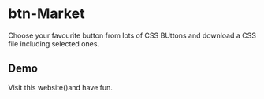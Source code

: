 # btn-Market

Choose your favourite button from lots of CSS BUttons and download a CSS file including selected ones.
## Demo
Visit this website()and have fun.
